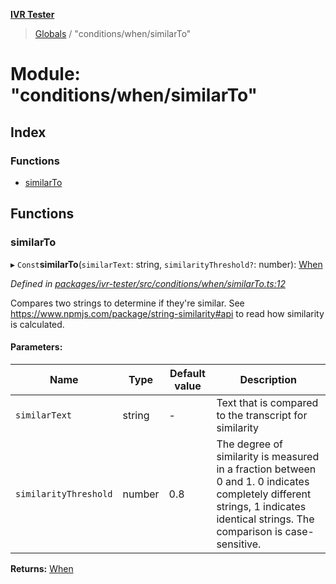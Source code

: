 **[IVR Tester](../README.md)**

> [Globals](../README.md) / "conditions/when/similarTo"

# Module: "conditions/when/similarTo"

## Index

### Functions

* [similarTo](_conditions_when_similarto_.md#similarto)

## Functions

### similarTo

▸ `Const`**similarTo**(`similarText`: string, `similarityThreshold?`: number): [When](_conditions_when_when_.md#when)

*Defined in [packages/ivr-tester/src/conditions/when/similarTo.ts:12](https://github.com/SketchingDev/ivr-tester/blob/86cd37b/packages/ivr-tester/src/conditions/when/similarTo.ts#L12)*

Compares two strings to determine if they're similar.
See https://www.npmjs.com/package/string-similarity#api to read how similarity is calculated.

#### Parameters:

Name | Type | Default value | Description |
------ | ------ | ------ | ------ |
`similarText` | string | - | Text that is compared to the transcript for similarity |
`similarityThreshold` | number | 0.8 | The degree of similarity is measured in a fraction between 0 and 1. 0 indicates completely different strings, 1 indicates identical strings. The comparison is case-sensitive.  |

**Returns:** [When](_conditions_when_when_.md#when)
